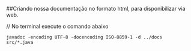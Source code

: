 ##Criando nossa documentação no formato html, para disponibilizar via web.

// No terminal execute o comando abaixo

<code>javadoc -encoding UTF-8 -docencoding ISO-8859-1  -d ../docs  src/*.java<code>
